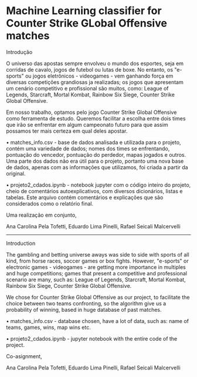 # Machine Learning classifier for Counter Strike GLobal Offensive matches


Introdução

  O universo das apostas sempre envolveu o mundo dos esportes, seja em corridas de cavalo, jogos de futebol ou lutas de boxe. No entanto, os "e-sports" ou jogos eletrônicos - videogames - vem ganhando força em diversas competições grandiosas ja realizadas; os jogos que apresentam um cenário competitivo e profissional são muitos, como: League of Legends, Starcraft, Mortal Kombat, Rainbow Six Siege, Counter Strike Global Offensive.

  Em nosso trabalho, optamos pelo jogo Counter Strike Global Offensive como ferramenta de estudo. Queremos facilitar a escolha entre dois times que irão se enfrentar em algum campeonato futuro para que assim possamos ter mais certeza em qual deles apostar.

•	matches_info.csv - base de dados analisada e utilizada para o projeto, contém uma variedade de dados; nomes dos times se enfrentando, pontuação do vencedor, pontuação do perdedor, mapas jogados e outros. Uma parte dos dados não era útil para o projeto, portanto uma nova base de dados, apenas com as informações que utilizamos, foi criada a partir da original.

•	projeto2_cdados.ipynb - notebook jupyter com o código inteiro do projeto, cheio de comentários autoexplicativos, com diversos dicionários, listas e tabelas. Este arquivo contém comentários e explicações que são considerados como o relatório final.


Uma realização em conjunto,

Ana Carolina Pela Tofetti,
Eduardo Lima Pinelli,
Rafael Seicali Malcervelli

------------------------------------------------------------------------------------------------------------------------------------------------------------------------------

Introduction

  The gambling and betting universe aways was side to side with sports of all kind, from horse races, soccer games or box fights. However, "e-sports" or electronic games - videogames - are getting more importance in multiples and huge competitions; games that present a competitive and professional scenario are many, such as: League of Legends, Starcraft, Mortal Kombat, Rainbow Six Siege, Counter Strike Global Offensive.
  
  We chose for Counter Strike Global Offensive as our project, to facilitate the choice between two teams confronting, so the algorithm give us a probability of winning, based in huge database of past matches.
  
  •	matches_info.csv - database chosen, have a lot of data, such as: name of teams, games, wins, map wins etc.

•	projeto2_cdados.ipynb - jupyter notebook with the entire code of the project.


Co-asignment,

Ana Carolina Pela Tofetti,
Eduardo Lima Pinelli,
Rafael Seicali Malcervelli
  
